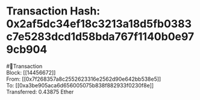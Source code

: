 
Transaction Hash: 0x2af5dc34ef18c3213a18d5fb0383c7e5283dcd1d58bda767f1140b0e979cb904
====================================================================================
  
#💸Transaction  
Block: [[14456672]]  
From: [[0x7f268357a8c2552623316e2562d90e642bb538e5]]  
To: [[0xa3be905aca6d656005075b838f882933f0230f8e]]  
Transferred: 0.43875 Ether